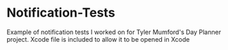 # Notification-Tests
Example of notification tests I worked on for Tyler Mumford's Day Planner project.
Xcode file is included to allow it to be opened in Xcode

